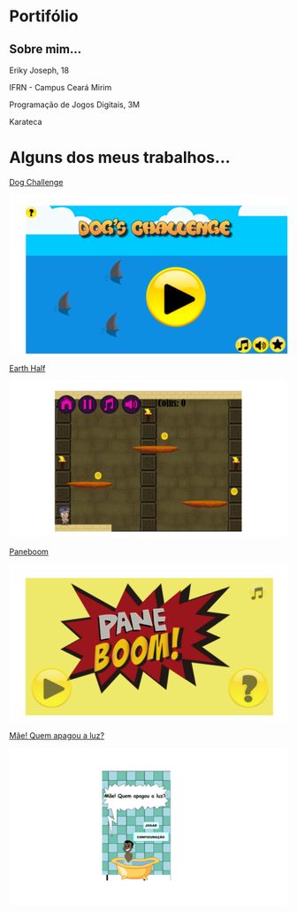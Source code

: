 # Portifólio

## Sobre mim...
Eriky Joseph, 18

IFRN - Campus Ceará Mirim 

Programação de Jogos Digitais, 3M 

Karateca 

# Alguns dos meus trabalhos... 

<a href = "https://ruanaffff.github.io/CAOZINHOGUB/" target = "_blank" > Dog Challenge </a>

![imagem](jogo.png)

<a href="https://hadssajordana7.github.io/earthhalf/" target="_blank"> Earth Half </a>

![imagem2](Jogo2.png)

<a href="https://hanzpeters.github.io/Paneboom/" target="_blank"> Paneboom </a>

![imagem3](Jogo3.png)

<a href="https://erikyjoseph.github.io/maequemapagou/" target="_blank"> Mãe! Quem apagou a luz? </a>

![imagem4](jogo44.png)




